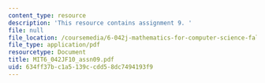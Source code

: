```yaml
---
content_type: resource
description: 'This resource contains assignment 9. '
file: null
file_location: /coursemedia/6-042j-mathematics-for-computer-science-fall-2010/634ff37bc1a5139ccdd58dc7494193f9_MIT6_042JF10_assn09.pdf
file_type: application/pdf
resourcetype: Document
title: MIT6_042JF10_assn09.pdf
uid: 634ff37b-c1a5-139c-cdd5-8dc7494193f9
---
```

